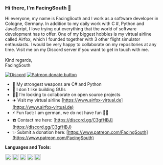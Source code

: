 ### Hi there, I'm FacingSouth 👋

Hi everyone, my name is FacingSouth and I work as a software developer in Cologne, Germany. In addition to my daily work with C #, Python and JavaScript, I love trying out everything that the world of software development has to offer. One of my biggest hobbies is my virtual airline called Airfox, which I founded together with 3 other flight simulator enthusiasts. I would be very happy to collaborate on my repositories at any time. Visit me on my Discord server if you want to get in touch with me.</br></br> Kind regards,</br> FacingSouth

[![Discord](https://img.shields.io/discord/641713710087405589.svg?label=&logo=discord&logoColor=ffffff&color=7389D8&labelColor=6A7EC2)](https://discord.gg/C3gfHBJ) 
<span class="badge-patreon">
<a href="https://www.patreon.com/FacingSouth" title="Donate to this project using Patreon"><img src="https://img.shields.io/badge/patreon-donate-yellow.svg" alt="Patreon donate button" /></a>
</span>

- 🔭 My strongest weapons are C# and Python
- 🌱 I don`t like building GUIs 
- 🧑‍💻 I’m looking to collaborate on open source projects
- :airplane: Visit my virtual airline [https://www.airfox-virtual.de](https://www.airfox-virtual.de)
- ⚡ Fun fact: I am german, we do not have fun 🤷‍♂️
- :phone: Contact me here: [https://discord.gg/C3gfHBJ](https://discord.gg/C3gfHBJ)
- :sparkles: Submit a donation here: [https://www.patreon.com/FacingSouth](https://www.patreon.com/FacingSouth)

**Languages and Tools:**  

<code><img height="20" src="https://airfox-virtual.de/storage/csharp.png"></code>
<code><img height="20" src="https://airfox-virtual.de/storage/python.png"></code>
<code><img height="20" src="https://airfox-virtual.de/storage/javascript.png"></code>
<code><img height="20" src="https://airfox-virtual.de/storage/nodejs.png"></code>
<code><img height="20" src="https://airfox-virtual.de/storage/html.png"></code>

